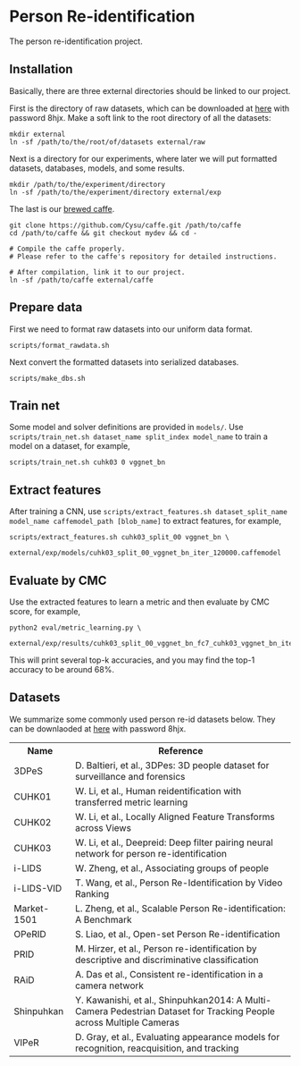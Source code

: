 # Person Re-identification

The person re-identification project.

## Installation

Basically, there are three external directories should be linked to our project.

First is the directory of raw datasets, which can be downloaded at [here](http://pan.baidu.com/s/1kTy9dUv) with password 8hjx. Make a soft link to the root directory of all the datasets:

    mkdir external
    ln -sf /path/to/the/root/of/datasets external/raw

Next is a directory for our experiments, where later we will put formatted datasets, databases, models, and some results.

    mkdir /path/to/the/experiment/directory
    ln -sf /path/to/the/experiment/directory external/exp

The last is our [brewed caffe](https://github.com/Cysu/caffe/tree/mydev).

    git clone https://github.com/Cysu/caffe.git /path/to/caffe
    cd /path/to/caffe && git checkout mydev && cd -

    # Compile the caffe properly.
    # Please refer to the caffe's repository for detailed instructions.

    # After compilation, link it to our project.
    ln -sf /path/to/caffe external/caffe

## Prepare data

First we need to format raw datasets into our uniform data format.

    scripts/format_rawdata.sh

Next convert the formatted datasets into serialized databases.

    scripts/make_dbs.sh

## Train net

Some model and solver definitions are provided in `models/`. Use `scripts/train_net.sh dataset_name split_index model_name` to train a model on a dataset, for example,

    scripts/train_net.sh cuhk03 0 vggnet_bn

## Extract features

After training a CNN, use `scripts/extract_features.sh dataset_split_name model_name caffemodel_path [blob_name]` to extract features, for example,

    scripts/extract_features.sh cuhk03_split_00 vggnet_bn \
        external/exp/models/cuhk03_split_00_vggnet_bn_iter_120000.caffemodel

## Evaluate by CMC

Use the extracted features to learn a metric and then evaluate by CMC score, for example,

    python2 eval/metric_learning.py \
        external/exp/results/cuhk03_split_00_vggnet_bn_fc7_cuhk03_vggnet_bn_iter_120000

This will print several top-k accuracies, and you may find the top-1 accuracy to be around 68%.

## Datasets

We summarize some commonly used person re-id datasets below. They can be downlaoded at [here](http://pan.baidu.com/s/1kTy9dUv) with password 8hjx.

<table>
  <tr>
    <th>Name</th>
    <th>Reference</th>
  </tr>
  <tr>
    <td>3DPeS</td>
    <td>D. Baltieri, et al., 3DPes: 3D people dataset for surveillance and forensics</td>
  </tr>
  <tr>
    <td>CUHK01</td>
    <td>W. Li, et al., Human reidentification with transferred metric learning</td>
  </tr>
  <tr>
    <td>CUHK02</td>
    <td>W. Li, et al., Locally Aligned Feature Transforms across Views</td>
  </tr>
  <tr>
    <td>CUHK03</td>
    <td>W. Li, et al., Deepreid: Deep filter pairing neural network for person re-identification</td>
  </tr>
  <tr>
    <td>i-LIDS</td>
    <td>W. Zheng, et al., Associating groups of people</td>
  </tr>
  <tr>
    <td>i-LIDS-VID</td>
    <td>T. Wang, et al., Person Re-Identification by Video Ranking</td>
  </tr>
  <tr>
    <td>Market-1501</td>
    <td>L. Zheng, et al., Scalable Person Re-identification: A Benchmark</td>
  </tr>
  <tr>
    <td>OPeRID</td>
    <td>S. Liao, et al., Open-set Person Re-identification</td>
  </tr>
  <tr>
    <td>PRID</td>
    <td>M. Hirzer, et al., Person re-identification by descriptive and discriminative classification</td>
  </tr>
  <tr>
    <td>RAiD</td>
    <td>A. Das et al., Consistent re-identification in a camera network</td>
  </tr>
  <tr>
    <td>Shinpuhkan</td>
    <td>Y. Kawanishi, et al., Shinpuhkan2014: A Multi-Camera Pedestrian Dataset for Tracking People across Multiple Cameras</td>
  </tr>
  <tr>
    <td>VIPeR</td>
    <td>D. Gray, et al., Evaluating appearance models for recognition, reacquisition, and tracking</td>
  </tr>
</table>